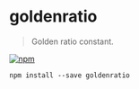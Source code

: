 # goldenratio

> Golden ratio constant.

[![npm](https://img.shields.io/npm/v/goldenratio.svg)](https://npm.im/goldenratio)

```
npm install --save goldenratio
```
